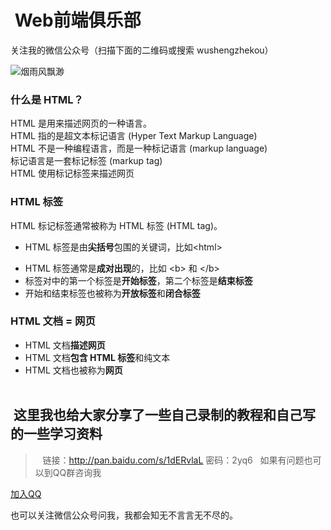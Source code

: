 #  Web前端俱乐部

关注我的微信公众号（扫描下面的二维码或搜索 wushengzhekou）  

![烟雨风飘渺](http://www.1990tu.com/i/20170616142631qqx.jpeg)

###  什么是 HTML？  
HTML 是用来描述网页的一种语言。  
HTML 指的是超文本标记语言 (Hyper Text Markup Language)  
HTML 不是一种编程语言，而是一种标记语言 (markup language)  
标记语言是一套标记标签 (markup tag)  
HTML 使用标记标签来描述网页  

###  HTML 标签  
HTML 标记标签通常被称为 HTML 标签 (HTML tag)。  
  +  HTML 标签是由**尖括号**包围的关键词，比如&lt;html&gt;  
  -  HTML 标签通常是**成对出现**的，比如 &lt;b&gt; 和 &lt;/b&gt;  
  - 标签对中的第一个标签是**开始标签**，第二个标签是**结束标签**  
  -  开始和结束标签也被称为**开放标签**和**闭合标签**  
  
###  HTML 文档 = 网页  
  -  HTML 文档**描述网页**  
  -  HTML 文档**包含 HTML 标签**和纯文本  
  -  HTML 文档也被称为**网页**  
  
##  这里我也给大家分享了一些自己录制的教程和自己写的一些学习资料  
>    链接：http://pan.baidu.com/s/1dERvlaL 密码：2yq6  
如果有问题也可以到QQ群咨询我  

[加入QQ](http://shang.qq.com/wpa/qunwpa?idkey=7778213778b4e241a0f361e0339e91195c30ea9bff36fa9e040be091b0f3ecd0)

也可以关注微信公众号问我，我都会知无不言言无不尽的。
